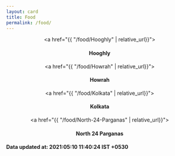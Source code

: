 ```yaml
---
layout: card
title: Food
permalink: /food/
---
```

<div align="center">

<a href="{{ "/food/Hooghly" | relative_url}}">
    <div class="card">
        <h4><b>Hooghly</b></h4>
    </div>
</a>
<a href="{{ "/food/Howrah" | relative_url}}">
    <div class="card">
        <h4><b>Howrah</b></h4>
    </div>
</a>
<a href="{{ "/food/Kolkata" | relative_url}}">
    <div class="card">
        <h4><b>Kolkata</b></h4>
    </div>
</a>
<a href="{{ "/food/North-24-Parganas" | relative_url}}">
    <div class="card">
        <h4><b>North 24 Parganas</b></h4>
    </div>
</a>

</div>
<h4> Data updated at: 2021:05:10 11:40:24 IST +0530 </h4>
